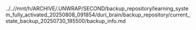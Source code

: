 ../..//mnt/h/ARCHIVE/.UNWRAP/SECOND/backup_repository/learning_system_fully_activated_20250808_091854/duri_brain/backup_repository/current_state_backup_20250730_185500/backup_info.md